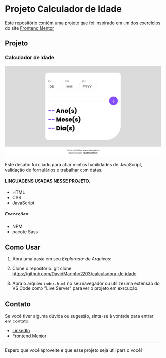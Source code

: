 # Projeto Calculador de Idade

Este repositório contém uma projeto que foi inspirado em um dos exercícios do site [Frontend Mentor](https://www.frontendmentor.io/)


## Projeto

### Calculador de Idade

![Calculador de Idade](./assets/img/screenshot.png)

Este desafio foi criado para afiar minhas habilidades de JavaScript, validação de formulários e trabalhar com datas.

#### LINGUAGENS USADAS NESSE PROJETO.

- HTML
- CSS
- JavaScript

##### Execeções:

- NPM
- pacote Sass


## Como Usar
1. Abra uma pasta em seu *Explorador de Arquivos*:

1. Clone o repositório:
   git clone https://github.com/DavidMarinho2203/calculadora-de-idade

2. Abra o arquivo `index.html` no seu navegador ou utilize uma extensão do VS Code como "Live Server" para ver o projeto em execução.

## Contato

Se você tiver alguma dúvida ou sugestão, sinta-se à vontade para entrar em contato:

- [LinkedIn](https://www.linkedin.com/in/david-beckham-278644227/)
- [Frontend Mentor](https://www.frontendmentor.io/profile/DavidMarinho2203)

---

Espero que você aproveite e que esse projeto seja útil para o você!

